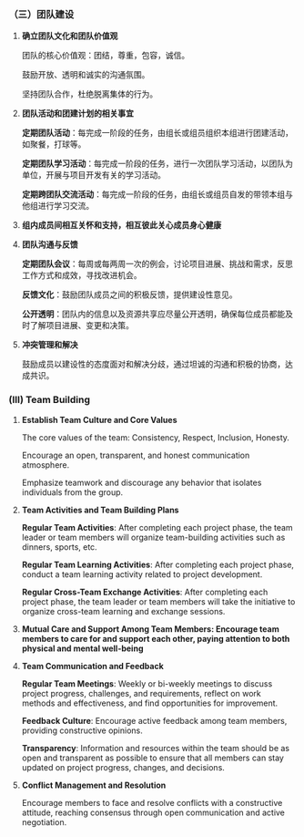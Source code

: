 ### （三）团队建设

1. **确立团队文化和团队价值观**
   
   团队的核心价值观：团结，尊重，包容，诚信。
   
   鼓励开放、透明和诚实的沟通氛围。
   
   坚持团队合作，杜绝脱离集体的行为。
   
2. **团队活动和团建计划的相关事宜**
   
   **定期团队活动**：每完成一阶段的任务，由组长或组员组织本组进行团建活动，如聚餐，打球等。
   
   **定期团队学习活动**：每完成一阶段的任务，进行一次团队学习活动，以团队为单位，开展与项目开发有关的学习活动。
   
   **定期跨团队交流活动**：每完成一阶段的任务，由组长或组员自发的带领本组与他组进行学习交流。
   
3. **组内成员间相互关怀和支持，相互彼此关心成员身心健康**
   
4. **团队沟通与反馈**
   
   **定期团队会议**：每周或每两周一次的例会，讨论项目进展、挑战和需求，反思工作方式和成效，寻找改进机会。
   
   **反馈文化**：鼓励团队成员之间的积极反馈，提供建设性意见。
   
   **公开透明**：团队内的信息以及资源共享应尽量公开透明，确保每位成员都能及时了解项目进展、变更和决策。
   
5. **冲突管理和解决**
   
   鼓励成员以建设性的态度面对和解决分歧，通过坦诚的沟通和积极的协商，达成共识。



### (III) Team Building

1. **Establish Team Culture and Core Values**

   The core values of the team: Consistency, Respect, Inclusion, Honesty.

   Encourage an open, transparent, and honest communication atmosphere.

   Emphasize teamwork and discourage any behavior that isolates individuals from the group.

2. **Team Activities and Team Building Plans**

   **Regular Team Activities**: After completing each project phase, the team leader or team members will organize team-building activities such as dinners, sports, etc.

   **Regular Team Learning Activities**: After completing each project phase, conduct a team learning activity related to project development.

   **Regular Cross-Team Exchange Activities**: After completing each project phase, the team leader or team members will take the initiative to organize cross-team learning and exchange sessions.

3. **Mutual Care and Support Among Team Members:  Encourage team members to care for and support each other, paying attention to both physical and mental well-being**

4. **Team Communication and Feedback**

   **Regular Team Meetings**: Weekly or bi-weekly meetings to discuss project progress, challenges, and requirements, reflect on work methods and effectiveness, and find opportunities for improvement.

   **Feedback Culture**: Encourage active feedback among team members, providing constructive opinions.

   **Transparency**: Information and resources within the team should be as open and transparent as possible to ensure that all members can stay updated on project progress, changes, and decisions.

5. **Conflict Management and Resolution**

   Encourage members to face and resolve conflicts with a constructive attitude, reaching consensus through open communication and active negotiation.